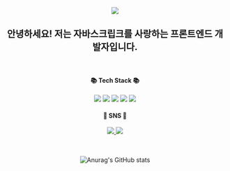 <div align=center>
	<img src="https://capsule-render.vercel.app/api?type=waving&color=auto&height=200&section=header&text=👋&fontSize=90" />	
</div>

<div align=center>
	<h2>안녕하세요! 저는 자바스크립크를 사랑하는 프론트엔드 개발자입니다.</h2>
</div>

<br>
<div align=center>
	<h4>📚 Tech Stack 📚</h4>
</div>
<div align="center">
	<img src="https://img.shields.io/badge/HTML5-E34F26?style=flat&logo=HTML5&logoColor=white" />
	<img src="https://img.shields.io/badge/CSS3-1572B6?style=flat&logo=CSS3&logoColor=white" />
	<img src="https://img.shields.io/badge/JavaScript-F7DF1E?style=flat&logo=JavaScript&logoColor=white" />
	<img src="https://img.shields.io/badge/React-0769AD?style=flat&logo=React&logoColor=white" />
	<img src="https://img.shields.io/badge/typescript-6DB33F?style=flat&logo=typescript&logoColor=white" />
</div>
<div align=center>
	<h4>🎨 SNS 🎨</h4>
</div>
<div align=center>
	<a href="https://growing-jiwoo.tistory.com">
		<img src="https://img.shields.io/badge/Blog-FF9800?style=flat&logo=Blogger&logoColor=white" />
	</a>
  	<a href="https://www.linkedin.com/in/%EC%A7%80%EC%9A%B0-%EA%B9%80-555b24249/">
		<img src="https://img.shields.io/badge/Linkdein-blue?style=flat&logo=linkedin&logoColor=white" />
	</a>
<br>
<br>
<br>
 
![Anurag's GitHub stats](https://github-readme-stats.vercel.app/api?username=Growing-Jiwoo&show_icons=true&theme=transparent)

</div>

<!-- - 👋 Hi, I’m @Growing-Jiwoo
- 👀 I’m interested in ...
- 🌱 I’m currently learning ...
- 💞️ I’m looking to collaborate on ...
- 📫 How to reach me ... -->

<!---
Growing-Jiwoo/Growing-Jiwoo is a ✨ special ✨ repository because its `README.md` (this file) appears on your GitHub profile.
You can click the Preview link to take a look at your changes.
--->

